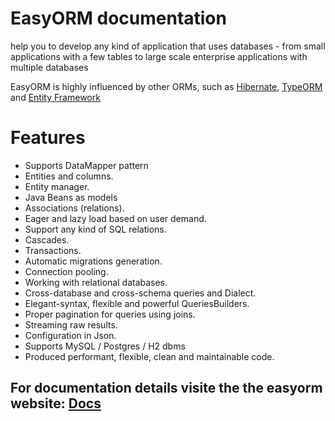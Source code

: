 # EasyORM documentation

help you to develop any kind of application that uses databases - from small applications with a few tables to large scale enterprise applications with multiple databases

EasyORM is highly influenced by other ORMs, such as [Hibernate](http://hibernate.org/orm/), [TypeORM](https://typeorm.io/) and [Entity Framework](https://www.asp.net/entity-framework) 

# Features

- Supports DataMapper pattern
- Entities and columns.
- Entity manager.
- Java Beans as models
- Associations (relations).
- Eager and lazy load based on user demand.
- Support any kind of SQL relations.
- Cascades.
- Transactions.
- Automatic migrations generation.
- Connection pooling.
- Working with relational databases.
- Cross-database and cross-schema queries and Dialect.
- Elegant-syntax, flexible and powerful QueriesBuilders.
- Proper pagination for queries using joins.
- Streaming raw results.
- Configuration in Json.
- Supports MySQL / Postgres / H2 dbms
- Produced performant, flexible, clean and maintainable code.

## For documentation details visite the the easyorm website: [Docs](https://oussama-el-amrani.github.io/ormFramework-website/)

